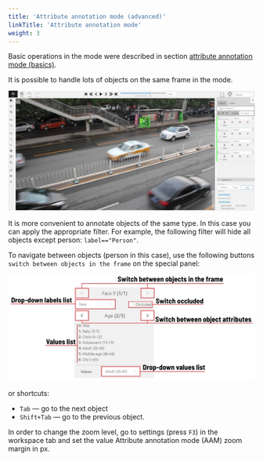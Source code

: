 ```yaml
---
title: 'Attribute annotation mode (advanced)'
linkTitle: 'Attribute annotation mode'
weight: 3
---
```


Basic operations in the mode were described in section [attribute annotation mode (basics)](/docs/for-users/user-guide/basics/attribute-annotation-mode-basics/).

It is possible to handle lots of objects on the same frame in the mode.

![](/images/image058_detrac.jpg)

It is more convenient to annotate objects of the same type. In this case you can apply
the appropriate filter. For example, the following filter will
hide all objects except person: `label=="Person"`.

To navigate between objects (person in this case),
use the following buttons `switch between objects in the frame` on the special panel:

![](/images/image026.jpg)

or shortcuts:

- `Tab` — go to the next object
- `Shift+Tab` — go to the previous object.

In order to change the zoom level, go to settings (press `F3`)
in the workspace tab and set the value Attribute annotation mode (AAM) zoom margin in px.
